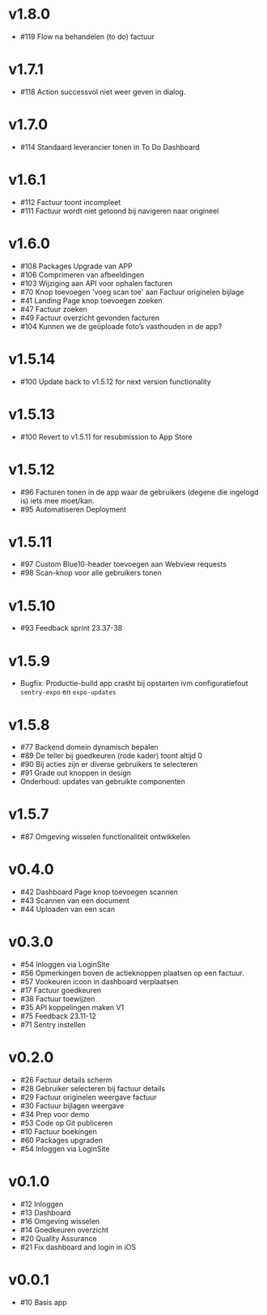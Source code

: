 # v1.8.0
* \#119 Flow na behandelen (to do) factuur

# v1.7.1
* \#118 Action successvol niet weer geven in dialog.

# v1.7.0
* \#114 Standaard leverancier tonen in To Do Dashboard

# v1.6.1
* \#112 Factuur toont incompleet
* \#111 Factuur wordt niet getoond bij navigeren naar origineel

# v1.6.0
* \#108 Packages Upgrade van APP
* \#106 Comprimeren van afbeeldingen
* \#103 Wijziging aan API voor ophalen facturen
* \#70 Knop toevoegen 'voeg scan toe' aan Factuur originelen bijlage
* \#41 Landing Page knop toevoegen zoeken
* \#47 Factuur zoeken
* \#49 Factuur overzicht gevonden facturen
* \#104 Kunnen we de geüploade foto’s vasthouden in de app?

# v1.5.14
* \#100 Update back to v1.5.12 for next version functionality

# v1.5.13
* \#100 Revert to v1.5.11 for resubmission to App Store

# v1.5.12
* \#96 Facturen tonen in de app waar de gebruikers (degene die ingelogd is) iets mee moet/kan.
* \#95 Automatiseren Deployment

# v1.5.11
* \#97 Custom Blue10-header toevoegen aan Webview requests
* \#98 Scan-knop voor alle gebruikers tonen

# v1.5.10
* \#93 Feedback sprint 23.37-38

# v1.5.9
* Bugfix: Productie-build app crasht bij opstarten ivm configuratiefout `sentry-expo` en `expo-updates`

# v1.5.8
* \#77 Backend domein dynamisch bepalen
* \#89 De teller bij goedkeuren (rode kader) toont altijd 0
* \#90 Bij acties zijn er diverse gebruikers te selecteren
* \#91 Grade out knoppen in design
* Onderhoud: updates van gebruikte componenten

# v1.5.7
* \#87 Omgeving wisselen functionaliteit ontwikkelen

# v0.4.0
* \#42 Dashboard Page knop toevoegen scannen
* \#43 Scannen van een document
* \#44 Uploaden van een scan

# v0.3.0
* \#54 Inloggen via LoginSite
* \#56 Opmerkingen boven de actieknoppen plaatsen op een factuur.
* \#57 Vookeuren icoon in dashboard verplaatsen
* \#17 Factuur goedkeuren
* \#38 Factuur toewijzen
* \#35 API koppelingen maken V1
* \#75 Feedback 23.11-12
* \#71 Sentry instellen

# v0.2.0
* \#26 Factuur details scherm
* \#28 Gebruiker selecteren bij factuur details
* \#29 Factuur originelen weergave factuur
* \#30 Factuur bijlagen weergave
* \#34 Prep voor demo
* \#53 Code op Git publiceren
* \#10 Factuur boekingen
* \#60 Packages upgraden
* \#54 Inloggen via LoginSite

# v0.1.0
* \#12 Inloggen
* \#13 Dashboard
* \#16 Omgeving wisselen
* \#14 Goedkeuren overzicht
* \#20 Quality Assurance
* \#21 Fix dashboard and login in iOS

# v0.0.1
* \#10 Basis app
